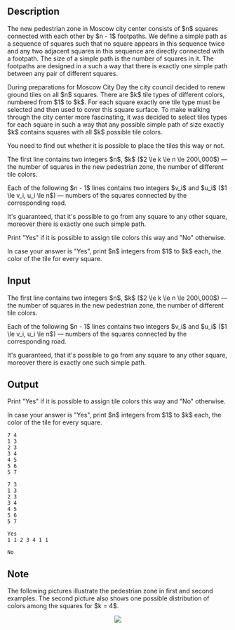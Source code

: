 ## Description

<div><p>The new pedestrian zone in Moscow city center consists of $n$ squares connected with each other by $n - 1$ footpaths. We define a <span class="tex-font-style-it">simple path</span> as a sequence of squares such that no square appears in this sequence twice and any two adjacent squares in this sequence are directly connected with a footpath. The size of a simple path is the number of squares in it. The footpaths are designed in a such a way that there is exactly one simple path between any pair of different squares.</p><p>During preparations for Moscow City Day the city council decided to renew ground tiles on all $n$ squares. There are $k$ tile types of different colors, numbered from $1$ to $k$. For each square exactly one tile type must be selected and then used to cover this square surface. To make walking through the city center more fascinating, it was decided to select tiles types for each square in such a way that any possible simple path of size exactly $k$ contains squares with all $k$ possible tile colors.</p><p>You need to find out whether it is possible to place the tiles this way or not.</p></div><div class="input-specification"><p>The first line contains two integers $n$, $k$ ($2 \le k \le n \le 200\,000$)&nbsp;— the number of squares in the new pedestrian zone, the number of different tile colors.</p><p>Each of the following $n - 1$ lines contains two integers $v_i$ and $u_i$ ($1 \le v_i, u_i \le n$)&nbsp;— numbers of the squares connected by the corresponding road.</p><p>It's guaranteed, that it's possible to go from any square to any other square, moreover there is exactly one such simple path.</p></div><div class="output-specification"><p>Print "<span class="tex-font-style-tt">Yes</span>" if it is possible to assign tile colors this way and "<span class="tex-font-style-tt">No</span>" otherwise.</p><p>In case your answer is "<span class="tex-font-style-tt">Yes</span>", print $n$ integers from $1$ to $k$ each, the color of the tile for every square.</p></div>

## Input

<p>The first line contains two integers $n$, $k$ ($2 \le k \le n \le 200\,000$)&nbsp;— the number of squares in the new pedestrian zone, the number of different tile colors.</p><p>Each of the following $n - 1$ lines contains two integers $v_i$ and $u_i$ ($1 \le v_i, u_i \le n$)&nbsp;— numbers of the squares connected by the corresponding road.</p><p>It's guaranteed, that it's possible to go from any square to any other square, moreover there is exactly one such simple path.</p>

## Output

<p>Print "<span class="tex-font-style-tt">Yes</span>" if it is possible to assign tile colors this way and "<span class="tex-font-style-tt">No</span>" otherwise.</p><p>In case your answer is "<span class="tex-font-style-tt">Yes</span>", print $n$ integers from $1$ to $k$ each, the color of the tile for every square.</p>





```input1
7 4
1 3
2 3
3 4
4 5
5 6
5 7
```




```input2
7 3
1 3
2 3
3 4
4 5
5 6
5 7
```




```output1
Yes
1 1 2 3 4 1 1
```




```output2
No
```



## Note

<p>The following pictures illustrate the pedestrian zone in first and second examples. The second picture also shows one possible distribution of colors among the squares for $k = 4$.</p><center> <img class="tex-graphics" src="file://ZCxZA3BS.png" style="max-width: 100.0%;max-height: 100.0%;"> </center>
